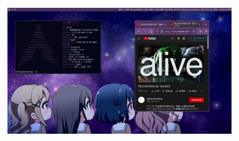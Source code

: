 ![Screenshot](https://raw.githubusercontent.com/noiseredux2/dotfiles/main/2021-12-22-183411_1366x768_scrot.png "Screenshot")
